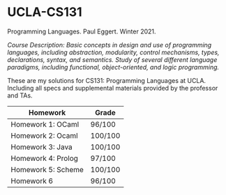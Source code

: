 # UCLA-CS131
Programming Languages. Paul Eggert. Winter 2021.

*Course Description: Basic concepts in design and use of programming languages, including abstraction, modularity, control mechanisms, types, declarations, syntax, and semantics. Study of several different language paradigms, including functional, object-oriented, and logic programming.*

These are my solutions for CS131: Programming Languages at UCLA. Including all specs and supplemental materials provided by the professor and TAs.

Homework | Grade
-------- | -------------
Homework 1: OCaml | 96/100
Homework 2: Ocaml | 100/100
Homework 3: Java | 100/100
Homework 4: Prolog | 97/100
Homework 5: Scheme | 100/100
Homework 6 | 96/100

